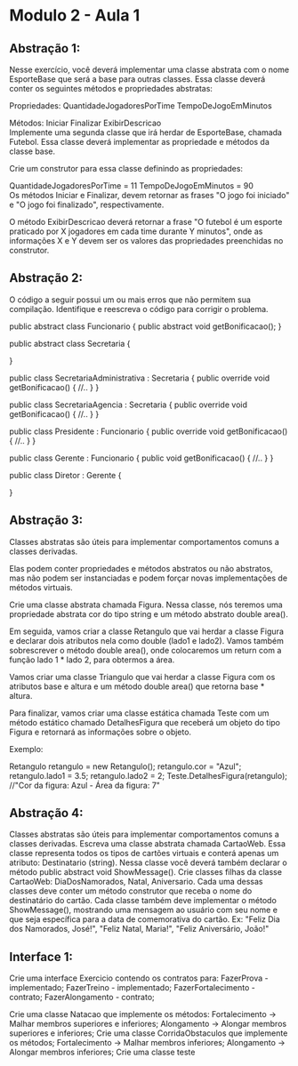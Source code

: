 # Modulo 2 - Aula 1

## Abstração 1:
Nesse exercício, você deverá implementar uma classe abstrata com o nome EsporteBase que será a base para outras classes. Essa classe deverá conter os seguintes métodos e propriedades abstratas:

Propriedades:
    QuantidadeJogadoresPorTime
    TempoDeJogoEmMinutos  

Métodos:
    Iniciar
    Finalizar
    ExibirDescricao  
Implemente uma segunda classe que irá herdar de EsporteBase, chamada Futebol. Essa classe deverá implementar as propriedade e métodos da classe base.

Crie um construtor para essa classe definindo as propriedades:

QuantidadeJogadoresPorTime = 11
TempoDeJogoEmMinutos = 90  
Os métodos Iniciar e Finalizar, devem retornar as frases "O jogo foi iniciado" e "O jogo foi finalizado", respectivamente.

O método ExibirDescricao deverá retornar a frase "O futebol é um esporte praticado por X jogadores em cada time durante Y minutos", onde as informações X e Y devem ser os valores das propriedades preenchidas no construtor.

## Abstração 2:
O código a seguir possui um ou mais erros que não permitem sua compilação. Identifique e reescreva o código para corrigir o problema.

public abstract class Funcionario
{
    public abstract void getBonificacao();
}

public abstract class Secretaria
{

}

public class SecretariaAdministrativa : Secretaria
{
    public override void getBonificacao()
    {
        //..
    }
}

public class SecretariaAgencia : Secretaria
{
    public override void getBonificacao()
    {
        //..
    }
}

public class Presidente : Funcionario
{
    public override void getBonificacao()
    {
        //..
    }
}

public class Gerente : Funcionario
{
    public void getBonificacao()
    {
        //..
    }
}

public class Diretor : Gerente
{

}
## Abstração 3:
Classes abstratas são úteis para implementar comportamentos comuns a classes derivadas.

Elas podem conter propriedades e métodos abstratos ou não abstratos, mas não podem ser instanciadas e podem forçar novas implementações de métodos virtuais.

Crie uma classe abstrata chamada Figura. Nessa classe, nós teremos uma propriedade abstrata cor do tipo string e um método abstrato double area().

Em seguida, vamos criar a classe Retangulo que vai herdar a classe Figura e declarar dois atributos nela como double (lado1 e lado2). Vamos também sobrescrever o método double area(), onde colocaremos um return com a função lado 1 * lado 2, para obtermos a área.

Vamos criar uma classe Triangulo que vai herdar a classe Figura com os atributos base e altura e um método double area() que retorna base * altura.

Para finalizar, vamos criar uma classe estática chamada Teste com um método estático chamado DetalhesFigura que receberá um objeto do tipo Figura e retornará as informações sobre o objeto.

Exemplo:

Retangulo retangulo = new Retangulo();
retangulo.cor = "Azul";
retangulo.lado1 = 3.5;
retangulo.lado2 = 2;
Teste.DetalhesFigura(retangulo); //"Cor da figura: Azul - Área da figura: 7"

## Abstração 4:
Classes abstratas são úteis para implementar comportamentos comuns a classes derivadas.
Escreva uma classe abstrata chamada CartaoWeb. Essa classe representa todos os tipos de cartões virtuais e conterá apenas um atributo: Destinatario (string). Nessa classe você deverá também declarar o método public abstract void ShowMessage(). Crie classes filhas da classe CartaoWeb: DiaDosNamorados, Natal, Aniversario. Cada uma dessas classes deve conter um método construtor que receba o nome do destinatário do cartão. Cada classe também deve implementar o método ShowMessage(), mostrando uma mensagem ao usuário com seu nome e que seja específica para a data de comemorativa do cartão. Ex: "Feliz Dia dos Namorados, José!", "Feliz Natal, Maria!", "Feliz Aniversário, João!"

## Interface 1:
Crie uma interface Exercicio contendo os contratos para:
FazerProva - implementado;
FazerTreino - implementado;
FazerFortalecimento - contrato;
FazerAlongamento - contrato;

Crie uma classe Natacao que implemente os métodos:
Fortalecimento -> Malhar membros superiores e inferiores;
Alongamento -> Alongar membros superiores e inferiores;
Crie uma classe CorridaObstaculos que implemente os métodos;
Fortalecimento -> Malhar membros inferiores;
Alongamento -> Alongar membros inferiores;
Crie uma classe teste
